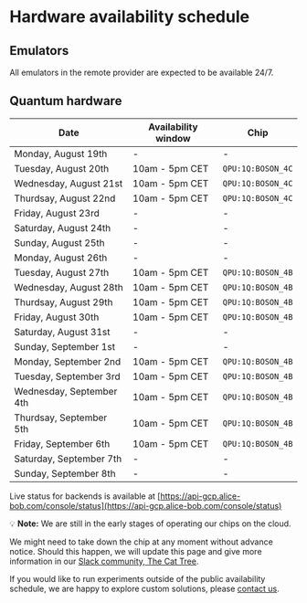 # Hardware availability schedule

## Emulators

All emulators in the remote provider are expected to be available 24/7.

## Quantum hardware

| Date | Availability window | Chip |
| --- | --- | --- |
| Monday, August 19th | - | - |
| Tuesday, August 20th | 10am - 5pm CET | `QPU:1Q:BOSON_4C` |
| Wednesday, August 21st | 10am - 5pm CET | `QPU:1Q:BOSON_4C` |
| Thurdsay, August 22nd | 10am - 5pm CET | `QPU:1Q:BOSON_4C` |
| Friday, August 23rd | - | - |
| Saturday, August 24th | - | - |
| Sunday, August 25th | - | - |
| Monday, August 26th | - | - |
| Tuesday, August 27th | 10am - 5pm CET | `QPU:1Q:BOSON_4B` |
| Wednesday, August 28th | 10am - 5pm CET | `QPU:1Q:BOSON_4B` |
| Thurdsay, August 29th | 10am - 5pm CET | `QPU:1Q:BOSON_4B` |
| Friday, August 30th | 10am - 5pm CET | `QPU:1Q:BOSON_4B` |
| Saturday, August 31st | - | - |
| Sunday, September 1st | - | - |
| Monday, September 2nd | 10am - 5pm CET | `QPU:1Q:BOSON_4B` |
| Tuesday, September 3rd | 10am - 5pm CET | `QPU:1Q:BOSON_4B` |
| Wednesday, September 4th | 10am - 5pm CET | `QPU:1Q:BOSON_4B` |
| Thurdsay, September 5th | 10am - 5pm CET | `QPU:1Q:BOSON_4B` |
| Friday, September 6th | 10am - 5pm CET | `QPU:1Q:BOSON_4B` |
| Saturday, September 7th | - | - |
| Sunday, September 8th | - | - |

Live status for backends is available at [https://api-gcp.alice-bob.com/console/status](https://api-gcp.alice-bob.com/console/status)

💡 **Note:** We are still in the early stages of operating our chips on the cloud.

We might need to take down the chip at any moment without advance notice. Should this happen, we will update this page and give more information in our [Slack community, The Cat Tree](https://join.slack.com/t/the-cat-tree/shared_invite/zt-2cg0a3rno-PP~AaUztS3dtiRyzsawlnQ).

If you would like to run experiments outside of the public availability schedule, we are happy to explore custom solutions, please [contact us](../contact_us.md).
